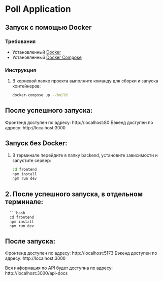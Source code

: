 # Poll Application

## Запуск с помощью Docker

### Требования

- Установленный [Docker](https://www.docker.com/get-started)
- Установленный [Docker Compose](https://docs.docker.com/compose/install/)

### Инструкция

1. В корневой папке проекта выполните команду для сборки и запуска контейнеров:

   ```bash
   docker-compose up --build
## После успешного запуска:

Фронтенд доступен по адресу: http://localhost:80
Бэкенд доступен по адресу: http://localhost:3000

## Запуск без Docker:

1. В терминале перейдите в папку backend, установите зависимости и запустите сервер:

   ```bash
   cd frontend
   npm install
   npm run dev
## 2. После успешного запуска, в отдельном терминале:
      ```bash
      cd frontend
      npm install
      npm run dev
## После запуска:

Фронтенд доступен по адресу: http://localhost:5173
Бэкенд доступен по адресу: http://localhost:3000

Вся информация по API будет доступна по адресу:
http://localhost:3000/api-docs


